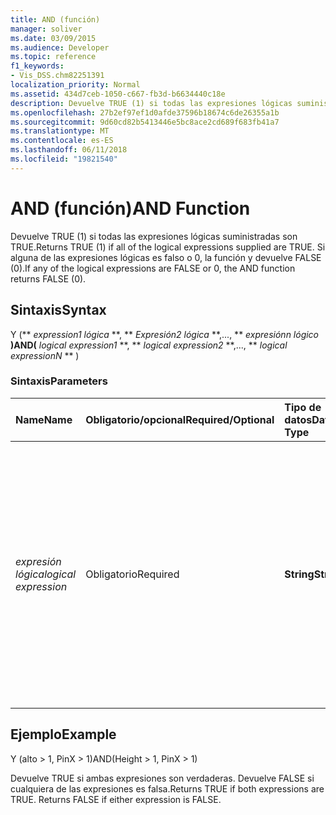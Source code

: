 ```yaml
---
title: AND (función)
manager: soliver
ms.date: 03/09/2015
ms.audience: Developer
ms.topic: reference
f1_keywords:
- Vis_DSS.chm82251391
localization_priority: Normal
ms.assetid: 434d7ceb-1050-c667-fb3d-b6634440c18e
description: Devuelve TRUE (1) si todas las expresiones lógicas suministradas son TRUE. Si alguna de las expresiones lógicas es falso o 0, la función y devuelve FALSE (0).
ms.openlocfilehash: 27b2ef97ef1d0afde37596b18674c6de26355a1b
ms.sourcegitcommit: 9d60cd82b5413446e5bc8ace2cd689f683fb41a7
ms.translationtype: MT
ms.contentlocale: es-ES
ms.lasthandoff: 06/11/2018
ms.locfileid: "19821540"
---
```

# <a name="and-function"></a><span data-ttu-id="8a299-104">AND (función)</span><span class="sxs-lookup"><span data-stu-id="8a299-104">AND Function</span></span>

<span data-ttu-id="8a299-105">Devuelve TRUE (1) si todas las expresiones lógicas suministradas son TRUE.</span><span class="sxs-lookup"><span data-stu-id="8a299-105">Returns TRUE (1) if all of the logical expressions supplied are TRUE.</span></span> <span data-ttu-id="8a299-106">Si alguna de las expresiones lógicas es falso o 0, la función y devuelve FALSE (0).</span><span class="sxs-lookup"><span data-stu-id="8a299-106">If any of the logical expressions are FALSE or 0, the AND function returns FALSE (0).</span></span>
  
## <a name="syntax"></a><span data-ttu-id="8a299-107">Sintaxis</span><span class="sxs-lookup"><span data-stu-id="8a299-107">Syntax</span></span>

<span data-ttu-id="8a299-108">Y (** *expression1 lógica* **, ** *Expresión2 lógica* **,..., ** *expresiónn lógico* **)</span><span class="sxs-lookup"><span data-stu-id="8a299-108">AND(** *logical expression1* **, ** *logical expression2* **,..., ** *logical expressionN* ** )</span></span> 
  
### <a name="parameters"></a><span data-ttu-id="8a299-109">Sintaxis</span><span class="sxs-lookup"><span data-stu-id="8a299-109">Parameters</span></span>

|<span data-ttu-id="8a299-110">**Name**</span><span class="sxs-lookup"><span data-stu-id="8a299-110">**Name**</span></span>|<span data-ttu-id="8a299-111">**Obligatorio/opcional**</span><span class="sxs-lookup"><span data-stu-id="8a299-111">**Required/Optional**</span></span>|<span data-ttu-id="8a299-112">**Tipo de datos**</span><span class="sxs-lookup"><span data-stu-id="8a299-112">**Data Type**</span></span>|<span data-ttu-id="8a299-113">**Descripción**</span><span class="sxs-lookup"><span data-stu-id="8a299-113">**Description**</span></span>|
|:-----|:-----|:-----|:-----|
| <span data-ttu-id="8a299-114">_expresión lógica_</span><span class="sxs-lookup"><span data-stu-id="8a299-114">_logical expression_</span></span> <br/> |<span data-ttu-id="8a299-115">Obligatorio</span><span class="sxs-lookup"><span data-stu-id="8a299-115">Required</span></span>  <br/> |<span data-ttu-id="8a299-116">**String**</span><span class="sxs-lookup"><span data-stu-id="8a299-116">**String**</span></span> <br/> | <span data-ttu-id="8a299-p103">Combinación de constantes, operadores, funciones y referencias a celdas de ShapeSheet que da como resultado un valor. Cualquier expresión que al evaluarse se convierta en un valor distinto de cero se considera verdadera.</span><span class="sxs-lookup"><span data-stu-id="8a299-p103">A combination of constants, operators, functions, and references to ShapeSheet cells that results in a value. Any expression that evaluates to a non-zero value is considered to be TRUE.</span></span>  <br/> |
   
## <a name="example"></a><span data-ttu-id="8a299-119">Ejemplo</span><span class="sxs-lookup"><span data-stu-id="8a299-119">Example</span></span>

<span data-ttu-id="8a299-120">Y (alto \> 1, PinX \> 1)</span><span class="sxs-lookup"><span data-stu-id="8a299-120">AND(Height \> 1, PinX \> 1)</span></span>
  
<span data-ttu-id="8a299-p104">Devuelve TRUE si ambas expresiones son verdaderas. Devuelve FALSE si cualquiera de las expresiones es falsa.</span><span class="sxs-lookup"><span data-stu-id="8a299-p104">Returns TRUE if both expressions are TRUE. Returns FALSE if either expression is FALSE.</span></span>
  

